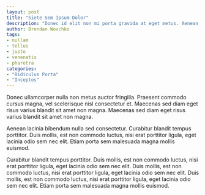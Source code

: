 ```yaml
---
layout: post
title: "Siete Sem Ipsum Dolor"
description: "Donec id elit non mi porta gravida at eget metus. Aenean lacinia bibendum nulla sed consectetur. Vivamus sagittis lacus vel augue laoreet rutrum faucibus dolor auctor. Cras justo odio, dapibus ac facilisis in, egestas eget quam. Vivamus sagittis lacus vel augue laoreet rutrum faucibus dolor auctor. Aenean eu leo quam. Pellentesque ornare sem lacinia quam venenatis vestibulum."
author: Brendan Wovchko
tags:
- nullam
- tellus
- justo
- venenatis
- pharetra
categories:
- "Ridiculus Porta"
- "Inceptos"
---
```


Donec ullamcorper nulla non metus auctor fringilla. Praesent commodo cursus magna, vel scelerisque nisl consectetur et. Maecenas sed diam eget risus varius blandit sit amet non magna. Maecenas sed diam eget risus varius blandit sit amet non magna.

Aenean lacinia bibendum nulla sed consectetur. Curabitur blandit tempus porttitor. Duis mollis, est non commodo luctus, nisi erat porttitor ligula, eget lacinia odio sem nec elit. Etiam porta sem malesuada magna mollis euismod.

Curabitur blandit tempus porttitor. Duis mollis, est non commodo luctus, nisi erat porttitor ligula, eget lacinia odio sem nec elit. Duis mollis, est non commodo luctus, nisi erat porttitor ligula, eget lacinia odio sem nec elit. Duis mollis, est non commodo luctus, nisi erat porttitor ligula, eget lacinia odio sem nec elit. Etiam porta sem malesuada magna mollis euismod.

